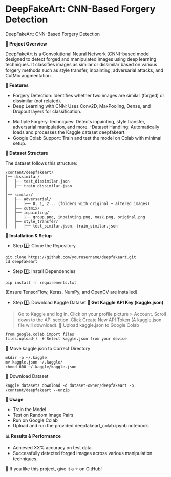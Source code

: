 # DeepFakeArt: CNN-Based Forgery Detection
DeepFakeArt: CNN-Based Forgery Detection

**📌 Project Overview**

DeepFakeArt is a Convolutional Neural Network (CNN)-based model designed to detect forged and manipulated images using deep learning techniques. It classifies images as similar or dissimilar based on various forgery methods such as style transfer, inpainting, adversarial attacks, and CutMix augmentation.

**🚀 Features**

* Forgery Detection: Identifies whether two images are similar (forged) or dissimilar (not related).
* Deep Learning with CNN: Uses Conv2D, MaxPooling, Dense, and Dropout layers for classification.
- Multiple Forgery Techniques: Detects inpainting, style transfer, adversarial manipulation, and more.
-Dataset Handling: Automatically loads and processes the Kaggle dataset deepfakeart.
- Google Colab Support: Train and test the model on Colab with minimal setup.

**📂 Dataset Structure**

The dataset follows this structure:
```
/content/deepfakeart/
│── dissimilar/
│   ├── test_dissimilar.json
│   ├── train_dissimilar.json
│
│── similar/
│   ├── adversarial/
│   │   ├── 0, 1, 2... (folders with original + altered images)
│   ├── cutmix/
│   ├── inpainting/
│   │   ├── group.png, inpainting.png, mask.png, original.png
│   ├── style_transfer/
│   │   ├── test_similar.json, train_similar.json
```

**🔧 Installation & Setup**

- Step 1️⃣: Clone the Repository
```
git clone https://github.com/yourusername/deepfakeart.git
cd deepfakeart
```

- Step 2️⃣: Install Dependencies
```
pip install -r requirements.txt
```
(Ensure TensorFlow, Keras, NumPy, and OpenCV are installed)

- Step 3️⃣: Download Kaggle Dataset
**🔹 Get Kaggle API Key (kaggle.json)**
> Go to Kaggle and log in.
> Click on your profile picture > Account.
> Scroll down to the API section.
> Click Create New API Token (A kaggle.json file will download).
🔹 Upload kaggle.json to Google Colab
```
from google.colab import files
files.upload()  # Select kaggle.json from your device
```
🔹 Move kaggle.json to Correct Directory
```
mkdir -p ~/.kaggle
mv kaggle.json ~/.kaggle/
chmod 600 ~/.kaggle/kaggle.json
```
🔹 Download Dataset
```
kaggle datasets download -d dataset-owner/deepfakeart -p /content/deepfakeart --unzip
```

**📜 Usage**
- Train the Model
- Test on Random Image Pairs
- Run on Google Colab
- Upload and run the provided deepfakeart_colab.ipynb notebook.

**📊 Results & Performance**
- Achieved XX% accuracy on test data.
- Successfully detected forged images across various manipulation techniques.

🌟 If you like this project, give it a ⭐ on GitHub!

